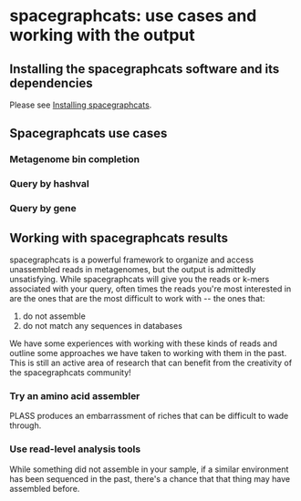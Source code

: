 # spacegraphcats: use cases and working with the output

## Installing the spacegraphcats software and its dependencies

Please see [Installing spacegraphcats](00-installing-spacegraphcats.md).

## Spacegraphcats use cases

### Metagenome bin completion

### Query by hashval

### Query by gene

## Working with spacegraphcats results

spacegraphcats is a powerful framework to organize and access unassembled reads in metagenomes, but the output is admittedly unsatisfying. While spacegraphcats will give you the reads or k-mers associated with your query, often times the reads you're most interested in are the ones that are the most difficult to work with -- the ones that:
1) do not assemble
2) do not match any sequences in databases

We have some experiences with working with these kinds of reads and outline some approaches we have taken to working with them in the past. 
This is still an active area of research that can benefit from the creativity of the spacegraphcats community!

### Try an amino acid assembler

PLASS produces an embarrassment of riches that can be difficult to wade through.

### Use read-level analysis tools

While something did not assemble in your sample, if a similar environment has been sequenced in the past, there's a chance that that thing may have assembled before.


